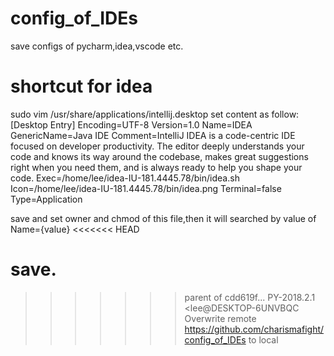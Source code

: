# config_of_IDEs

save configs of pycharm,idea,vscode etc.



# shortcut for idea

sudo vim /usr/share/applications/intellij.desktop
set content as follow:
[Desktop Entry]
Encoding=UTF-8
Version=1.0
Name=IDEA
GenericName=Java IDE
Comment=IntelliJ IDEA is a code-centric IDE focused on developer    productivity. The editor deeply understands your code and knows its way around the codebase, makes great suggestions right when you need them, and is always ready to help you shape your code.
Exec=/home/lee/idea-IU-181.4445.78/bin/idea.sh
Icon=/home/lee/idea-IU-181.4445.78/bin/idea.png
Terminal=false
Type=Application

save and set owner and chmod of this file,then it will searched by value of Name={value}
<<<<<<< HEAD



save.
=======
>>>>>>> parent of cdd619f... PY-2018.2.1 <lee@DESKTOP-6UNVBQC Overwrite remote https://github.com/charismafight/config_of_IDEs to local
